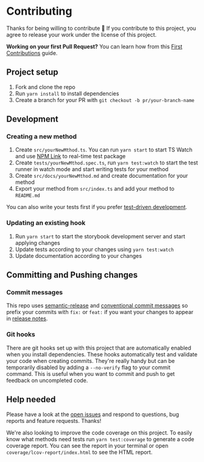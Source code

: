 # Contributing

Thanks for being willing to contribute 🙌
If you contribute to this project, you agree to release your work under the license of this project.

**Working on your first Pull Request?** You can learn how from this [First Contributions](https://github.com/firstcontributions/first-contributions)  guide.

## Project setup

1. Fork and clone the repo
1. Run `yarn install` to install dependencies
1. Create a branch for your PR with `git checkout -b pr/your-branch-name`

## Development

### Creating a new method

1. Create `src/yourNewMthod.ts`. You can run `yarn start` to start TS Watch and use [NPM Link](https://docs.npmjs.com/cli/link.html) to real-time test package
1. Create `tests/yourNewMthod.spec.ts`, run `yarn test:watch` to start the test runner in watch mode and start writing tests for your method
1. Create `src/docs/yourNewMthod.md` and create documentation for your method
1. Export your method from `src/index.ts` and add your method to `README.md`

You can also write your tests first if you prefer [test-driven development](https://en.wikipedia.org/wiki/Test-driven_development).

### Updating an existing hook

1. Run `yarn start` to start the storybook development server and start applying changes
2. Update tests according to your changes using `yarn test:watch`
3. Update documentation according to your changes

## Committing and Pushing changes

### Commit messages

This repo uses [semantic-release](https://github.com/semantic-release/semantic-release) and [conventional commit messages](https://conventionalcommits.org) so prefix your commits with `fix:` or `feat:` if you want your changes to appear in [release notes](https://github.com/streamich/react-use/blob/master/CHANGELOG.md).

### Git hooks

There are git hooks set up with this project that are automatically enabled
when you install dependencies. These hooks automatically test and validate your code when creating commits. They're really handy but can be temporarily disabled by adding a `--no-verify` flag to your commit command. This is useful when you want to commit and push to get feedback on uncompleted code.

## Help needed

Please have a look at the [open issues](https://github.com/streamich/react-use/issues) and respond to questions, bug reports and feature requests. Thanks!

We're also looking to improve the code coverage on this project. To easily know what methods need tests run `yarn test:coverage` to generate a code coverage report. You can see the report in your terminal or open `coverage/lcov-report/index.html` to see the HTML report.